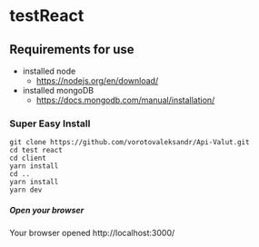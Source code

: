 # testReact
## Requirements for use

+ installed node
  + https://nodejs.org/en/download/
+ installed mongoDB
  + https://docs.mongodb.com/manual/installation/
### Super Easy Install
```
git clone https://github.com/vorotovaleksandr/Api-Valut.git
cd test react 
cd client
yarn install
cd ..
yarn install
yarn dev
```
##### Open your browser 
Your browser opened http://localhost:3000/
